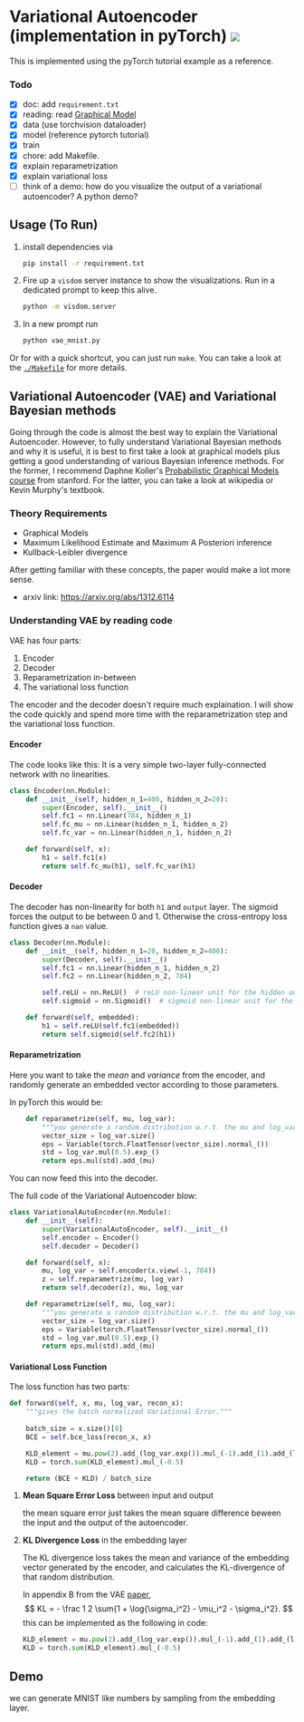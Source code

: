 # Variational Autoencoder (implementation in pyTorch) [![](https://img.shields.io/badge/link_on-GitHub-brightgreen.svg?style=flat-square)](https://github.com/episodeyang/variational_autoencoder_pytorch)

This is implemented using the pyTorch tutorial example as a reference.

### Todo
- [x] doc: add `requirement.txt`
- [x] reading: read [Graphical Model]()
- [x] data (use torchvision dataloader)
- [x] model (reference pytorch tutorial)
- [x] train 
- [x] chore: add Makefile.
- [x] explain reparametrization
- [x] explain variational loss
- [ ] think of a demo: how do you visualize the output of a variational autoencoder? A python demo?

## Usage (To Run)
1. install dependencies via
    ```bash
    pip install -r requirement.txt
    ```
2. Fire up a `visdom` server instance to show the visualizations. Run in a dedicated prompt to keep this alive.
    ```bash
    python -m visdom.server
    ```
3. In a new prompt run
    ```bash
    python vae_mnist.py
    ```

Or for with a quick shortcut, you can just run `make`. You can take a look at
the [`./Makefile`](./Makefile) for more details.
    
## Variational Autoencoder (VAE) and Variational Bayesian methods

Going through the code is almost the best way to explain the Variational
Autoencoder. However, to fully understand Variational Bayesian methods and why
it is useful, it is best to first take a look at graphical models plus getting 
a good understanding of various Bayesian inference methods. For the former, I 
recommend Daphne Koller's [Probabilistic Graphical Models course](https://www.youtube.com/playlist?list=PL50E6E80E8525B59C)
from stanford. For the latter, you can take a look at wikipedia or Kevin 
Murphy's textbook.

### Theory Requirements
- Graphical Models
- Maximum Likelihood Estimate and Maximum A Posteriori inference
- Kullback-Leibler divergence

After getting familiar with these concepts, the paper would make a lot more 
sense. 
- arxiv link: https://arxiv.org/abs/1312.6114

### Understanding VAE by reading code

VAE has four parts:

1. Encoder
2. Decoder
3. Reparametrization in-between
4. The variational loss function

The encoder and the decoder doesn't require much explaination. I will show the
code quickly and spend more time with the reparametrization step and the 
variational loss function. 


#### Encoder

The code looks like this: It is a very simple two-layer fully-connected
network with no linearities.

```python
class Encoder(nn.Module):
    def __init__(self, hidden_n_1=400, hidden_n_2=20):
        super(Encoder, self).__init__()
        self.fc1 = nn.Linear(784, hidden_n_1)
        self.fc_mu = nn.Linear(hidden_n_1, hidden_n_2)
        self.fc_var = nn.Linear(hidden_n_1, hidden_n_2)

    def forward(self, x):
        h1 = self.fc1(x)
        return self.fc_mu(h1), self.fc_var(h1)
```

#### Decoder

The decoder has non-linearity for both `h1` and `output` layer. The 
sigmoid forces the output to be between 0 and 1. Otherwise the 
cross-entropy loss function gives a `nan` value.

```python
class Decoder(nn.Module):
    def __init__(self, hidden_n_1=20, hidden_n_2=400):
        super(Decoder, self).__init__()
        self.fc1 = nn.Linear(hidden_n_1, hidden_n_2)
        self.fc2 = nn.Linear(hidden_n_2, 784)

        self.reLU = nn.ReLU()  # reLU non-linear unit for the hidden output
        self.sigmoid = nn.Sigmoid()  # sigmoid non-linear unit for the output

    def forward(self, embedded):
        h1 = self.reLU(self.fc1(embedded))
        return self.sigmoid(self.fc2(h1))
```

#### Reparametrization

Here you want to take the *mean* and *variance* from the encoder, and randomly 
generate an embedded vector according to those parameters. 

In pyTorch this would be:

```python
    def reparametrize(self, mu, log_var):
        """you generate a random distribution w.r.t. the mu and log_var from the embedding space."""
        vector_size = log_var.size()
        eps = Variable(torch.FloatTensor(vector_size).normal_())
        std = log_var.mul(0.5).exp_()
        return eps.mul(std).add_(mu)
```

You can now feed this into the decoder.

The full code of the Variational Autoencoder blow:

```python
class VariationalAutoEncoder(nn.Module):
    def __init__(self):
        super(VariationalAutoEncoder, self).__init__()
        self.encoder = Encoder()
        self.decoder = Decoder()

    def forward(self, x):
        mu, log_var = self.encoder(x.view(-1, 784))
        z = self.reparametrize(mu, log_var)
        return self.decoder(z), mu, log_var

    def reparametrize(self, mu, log_var):
        """you generate a random distribution w.r.t. the mu and log_var from the embedding space."""
        vector_size = log_var.size()
        eps = Variable(torch.FloatTensor(vector_size).normal_())
        std = log_var.mul(0.5).exp_()
        return eps.mul(std).add_(mu)
```

#### Variational Loss Function

The loss function has two parts:
```python
def forward(self, x, mu, log_var, recon_x):
    """gives the batch normalized Variational Error."""
    
    batch_size = x.size()[0]
    BCE = self.bce_loss(recon_x, x)

    KLD_element = mu.pow(2).add_(log_var.exp()).mul_(-1).add_(1).add_(log_var)
    KLD = torch.sum(KLD_element).mul_(-0.5)

    return (BCE + KLD) / batch_size
```

1. **Mean Square Error Loss** between input and output
    
    the mean square error just takes the mean square difference beween the input and the output of the autoencoder.

2. **KL Divergence Loss** in the embedding layer
    
    The KL divergence loss takes the mean and variance of the embedding vector
    generated by the encoder, and calculates the KL-divergence of that random
    distribution.
    
    In appendix B from the VAE [paper](https://arxiv.org/abs/1312.6114), 
    $$
    KL = - \frac 1 2 \sum{1 + \log{\sigma_i^2} - \mu_i^2 - \sigma_i^2}.
    $$
    this can be implemented as the following in code:
    ```python
    KLD_element = mu.pow(2).add_(log_var.exp()).mul_(-1).add_(1).add_(log_var)
    KLD = torch.sum(KLD_element).mul_(-0.5)
    ```
    
## Demo

we can generate MNIST like numbers by sampling from the embedding layer.